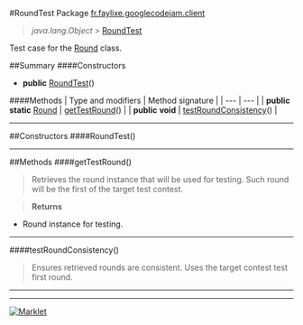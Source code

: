 #RoundTest
Package [fr.faylixe.googlecodejam.client](README.md)<br>

> *java.lang.Object* > <a href="RoundTest.md">RoundTest</a>

Test case for the <a href="Round.md">Round</a> class.

##Summary
####Constructors
* **public** [RoundTest](#roundtest)()

####Methods
| Type and modifiers | Method signature |
| --- | --- |
| **public static** <a href="Round.md">Round</a> | [getTestRound](#gettestround)() |
| **public** **void** | [testRoundConsistency](#testroundconsistency)() |

---


##Constructors
####RoundTest()
> 


---


##Methods
####getTestRound()
> Retrieves the round instance that will
 be used for testing. Such round will be the first
 of the target test contest.

> **Returns**
* Round instance for testing.


---

####testRoundConsistency()
> Ensures retrieved rounds are consistent.
 Uses the target contest test first round.


---

---

[![Marklet](https://img.shields.io/badge/Generated%20by-Marklet-green.svg)](https://github.com/Faylixe/marklet)